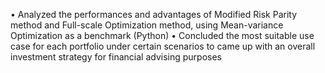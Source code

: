 •	Analyzed the performances and advantages of Modified Risk Parity method and Full-scale Optimization method, using Mean-variance Optimization as a benchmark (Python)
•	Concluded the most suitable use case for each portfolio under certain scenarios to came up with an overall investment strategy for financial advising purposes
